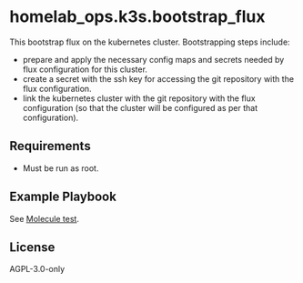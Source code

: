 homelab_ops.k3s.bootstrap_flux
==============================

This bootstrap flux on the kubernetes cluster. Bootstrapping steps include:
- prepare and apply the necessary config maps and secrets needed by flux configuration for this cluster.
- create a secret with the ssh key for accessing the git repository with the flux configuration.
- link the kubernetes cluster with the git repository with the flux configuration (so that the cluster will be configured as per that configuration).

Requirements
------------

- Must be run as root.

Example Playbook
----------------

See [Molecule test](../../molecule/default/converge.yml).

License
-------

AGPL-3.0-only
